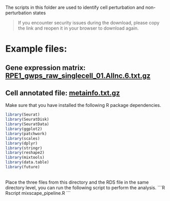 The scripts in this folder are used to identify cell perturbation and non-perturbation states
> If you encounter security issues during the download, please copy the link and reopen it in your browser to download again.
# Example files:
## Gene expression matrix: [RPE1_gwps_raw_singlecell_01.Allnc.6.txt.gz](http://research.gzsys.org.cn/perturbdb/data/publications/SC00004/githubDemo/RPE1_gwps_raw_singlecell_01.Allnc.6.txt.gz)
## Cell annotated file: [metainfo.txt.gz](http://research.gzsys.org.cn/perturbdb/data/publications/SC00004/githubDemo/metainfo.txt.gz)

Make sure that you have installed the following R package dependencies.
```R
library(Seurat)
library(SeuratDisk)
library(SeuratData)
library(ggplot2)
library(patchwork)
library(scales)
library(dplyr)
library(stringr)
library(reshape2)
library(mixtools)
library(data.table)
library(future)
```
<br>
Place the three files from this directory and the RDS file in the same directory level, you can run the following script to perform the analysis.
```R
Rscript mixscape_pipeline.R
```

